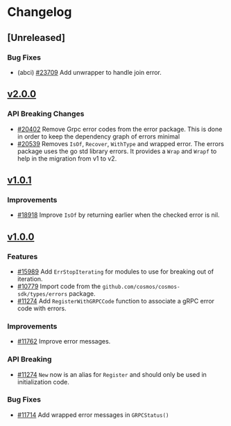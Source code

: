 <!--
Guiding Principles:

Changelogs are for humans, not machines.
There should be an entry for every single version.
The same types of changes should be grouped.
Versions and sections should be linkable.
The latest version comes first.
The release date of each version is displayed.
Mention whether you follow Semantic Versioning.

Usage:

Change log entries are to be added to the Unreleased section under the
appropriate stanza (see below). Each entry should ideally include a tag and
the Github issue reference in the following format:

* (<tag>) [#<issue-number>] Changelog message.

Types of changes (Stanzas):

"Features" for new features.
"Improvements" for changes in existing functionality.
"Deprecated" for soon-to-be removed features.
"Bug Fixes" for any bug fixes.
"API Breaking" for breaking exported APIs used by developers building on SDK.
Ref: https://keepachangelog.com/en/1.0.0/
-->

# Changelog

## [Unreleased]

### Bug Fixes

* (abci) [#23709](https://github.com/cosmos/cosmos-sdk/pull/23709) Add unwrapper to handle join error.

## [v2.0.0](https://github.com/cosmos/cosmos-sdk/releases/tag/errors/%2Fv2.0.0)

### API Breaking Changes

* [#20402](https://github.com/cosmos/cosmos-sdk/pull/20402) Remove Grpc error codes from the error package. This is done in order to keep the dependency graph of errors minimal
* [#20539](https://github.com/cosmos/cosmos-sdk/pull/20539) Removes `IsOf`, `Recover`, `WithType` and wrapped error. The errors package uses the go std library errors. It provides a `Wrap` and `Wrapf` to help in the migration from v1 to v2. 

## [v1.0.1](https://github.com/cosmos/cosmos-sdk/releases/tag/errors%2Fv1.0.1)

### Improvements

* [#18918](https://github.com/cosmos/cosmos-sdk/pull/18918) Improve `IsOf` by returning earlier when the checked error is nil.

## [v1.0.0](https://github.com/cosmos/cosmos-sdk/releases/tag/errors%2Fv1.0.0)

### Features

* [#15989](https://github.com/cosmos/cosmos-sdk/pull/15989) Add `ErrStopIterating` for modules to use for breaking out of iteration.
* [#10779](https://github.com/cosmos/cosmos-sdk/pull/10779) Import code from the `github.com/cosmos/cosmos-sdk/types/errors` package.
* [#11274](https://github.com/cosmos/cosmos-sdk/pull/11274) Add `RegisterWithGRPCCode` function to associate a gRPC error code with errors.

### Improvements

* [#11762](https://github.com/cosmos/cosmos-sdk/pull/11762) Improve error messages.

### API Breaking

* [#11274](https://github.com/cosmos/cosmos-sdk/pull/11274) `New` now is an alias for `Register` and should only be used in initialization code.

### Bug Fixes

* [#11714](https://github.com/cosmos/cosmos-sdk/pull/11714) Add wrapped error messages in `GRPCStatus()`
